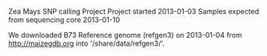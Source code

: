 Zea Mays SNP calling Project
Project started 2013-01-03
Samples expected from sequencing core 2013-01-10


We downloaded B73 Reference genome (refgen3) on 2013-01-04 from
http://maizegdb.org into '/share/data/refgen3/'. 
